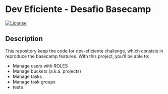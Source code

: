 # Dev Eficiente - Desafio Basecamp

[![License](https://img.shields.io/badge/license-MIT-blue.svg)](LICENSE)

## Description

This repository keep the code for dev-eficiente challenge, which consists in reproduce the basecamp features.
With this project, you'll be able to:
- Manage users with ROLES
- Manage buckets (a.k.a. projects)
- Manage tasks
- Manage task groups
- teste

